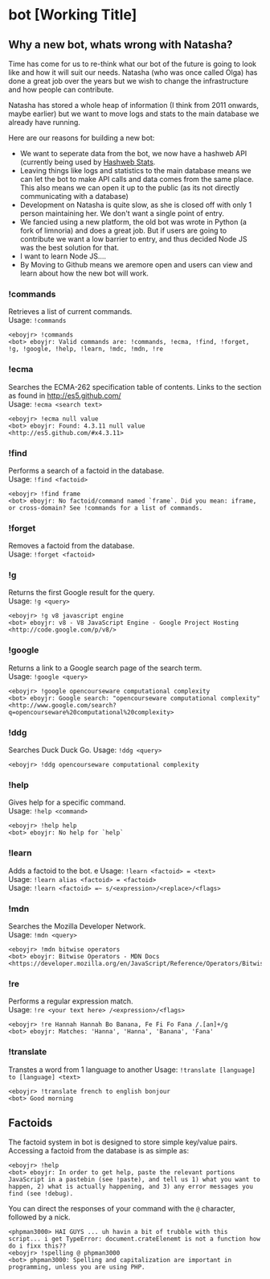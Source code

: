 bot [Working Title]
========

Why a new bot, whats wrong with Natasha?
------
Time has come for us to re-think what our bot of the future is going to look like and how it will suit our needs.
Natasha (who was once called Olga) has done a great job over the years but we wish to change the infrastructure and how people can contribute.

Natasha has stored a whole heap of information (I think from 2011 onwards, maybe earlier) but we want to move logs and stats to the main database we already have running.

Here are our reasons for building a new bot:

* We want to seperate data from the bot, we now have a hashweb API (currently being used by [Hashweb Stats](http://stats.hashweb.org).
* Leaving things like logs and statistics to the main database means we can let the bot to make API calls and data comes from the same place. This also means we can open it up to the public (as its not directly communicating with a database)
* Development on Natasha is quite slow, as she is closed off with only 1 person maintaining her.  We don't want a single point of entry.
* We fancied using a new platform, the old bot was wrote in Python (a fork of limnoria) and does a great job. But if users are going to contribute we want a low barrier to entry, and thus decided Node JS was the best solution for that.
* I want to learn Node JS....
* By Moving to Github means we aremore open and users can view and learn about how the new bot will work.

### !commands
Retrieves a list of current commands.  
Usage: `!commands`

    <eboyjr> !commands
    <bot> eboyjr: Valid commands are: !commands, !ecma, !find, !forget, !g, !google, !help, !learn, !mdc, !mdn, !re

### !ecma
Searches the ECMA-262 specification table of contents. Links to the section as found in http://es5.github.com/  
Usage: `!ecma <search text>`

    <eboyjr> !ecma null value
    <bot> eboyjr: Found: 4.3.11 null value <http://es5.github.com/#x4.3.11>

### !find
Performs a search of a factoid in the database.  
Usage: `!find <factoid>`

    <eboyjr> !find frame
    <bot> eboyjr: No factoid/command named `frame`. Did you mean: iframe, or cross-domain? See !commands for a list of commands.

### !forget
Removes a factoid from the database.  
Usage: `!forget <factoid>`

### !g
Returns the first Google result for the query.  
Usage: `!g <query>`

    <eboyjr> !g v8 javascript engine
    <bot> eboyjr: v8 - V8 JavaScript Engine - Google Project Hosting <http://code.google.com/p/v8/>

### !google
Returns a link to a Google search page of the search term.  
Usage: `!google <query>`

    <eboyjr> !google opencourseware computational complexity
    <bot> eboyjr: Google search: "opencourseware computational complexity" <http://www.google.com/search?q=opencourseware%20computational%20complexity>

### !ddg
Searches Duck Duck Go.
Usage: `!ddg <query>`

    <eboyjr> !ddg opencourseware computational complexity
    
### !help
Gives help for a specific command.  
Usage: `!help <command>`

    <eboyjr> !help help
    <bot> eboyjr: No help for `help`

### !learn
Adds a factoid to the bot. e
Usage: `!learn <factoid> = <text>`  
Usage: `!learn alias <factoid> = <factoid>`  
Usage: `!learn <factoid> =~ s/<expression>/<replace>/<flags>`

### !mdn
Searches the Mozilla Developer Network.  
Usage: `!mdn <query>`

    <eboyjr> !mdn bitwise operators
    <bot> eboyjr: Bitwise Operators - MDN Docs <https://developer.mozilla.org/en/JavaScript/Reference/Operators/Bitwise_Operators>

### !re
Performs a regular expression match.  
Usage: `!re <your text here> /<expression>/<flags>`

    <eboyjr> !re Hannah Hannah Bo Banana, Fe Fi Fo Fana /.[an]+/g
    <bot> eboyjr: Matches: 'Hanna', 'Hanna', 'Banana', 'Fana'
    
### !translate
Transtes a word from 1 language to another
Usage: `!translate [language] to [language] <text>`

    <eboyjr> !translate french to english bonjour
    <bot> Good morning


## Factoids

The factoid system in bot is designed to store simple key/value pairs. Accessing a factoid from the database is as simple as:

    <eboyjr> !help
    <bot> eboyjr: In order to get help, paste the relevant portions JavaScript in a pastebin (see !paste), and tell us 1) what you want to happen, 2) what is actually happening, and 3) any error messages you find (see !debug).

You can direct the responses of your command with the `@` character, followed by a nick.

    <phpman3000> HAI GUYS ... uh havin a bit of trubble with this script... i get TypeError: document.crateElenemt is not a function how do i fixx this??
    <eboyjr> !spelling @ phpman3000
    <bot> phpman3000: Spelling and capitalization are important in programming, unless you are using PHP.